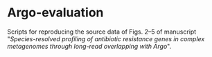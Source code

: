 # Argo-evaluation
Scripts for reproducing the source data of Figs. 2–5 of manuscript "*Species-resolved profiling of antibiotic resistance genes in complex metagenomes through long-read overlapping with Argo*".
